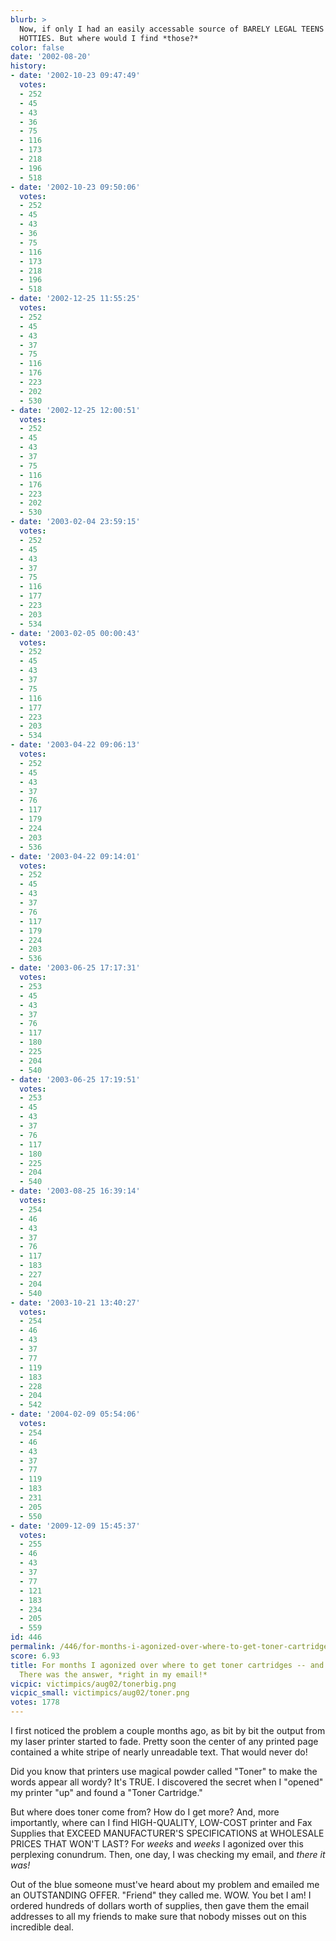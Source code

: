 ```yaml
---
blurb: >
  Now, if only I had an easily accessable source of BARELY LEGAL TEENS and CO-ED WEBCAM
  HOTTIES. But where would I find *those?*
color: false
date: '2002-08-20'
history:
- date: '2002-10-23 09:47:49'
  votes:
  - 252
  - 45
  - 43
  - 36
  - 75
  - 116
  - 173
  - 218
  - 196
  - 518
- date: '2002-10-23 09:50:06'
  votes:
  - 252
  - 45
  - 43
  - 36
  - 75
  - 116
  - 173
  - 218
  - 196
  - 518
- date: '2002-12-25 11:55:25'
  votes:
  - 252
  - 45
  - 43
  - 37
  - 75
  - 116
  - 176
  - 223
  - 202
  - 530
- date: '2002-12-25 12:00:51'
  votes:
  - 252
  - 45
  - 43
  - 37
  - 75
  - 116
  - 176
  - 223
  - 202
  - 530
- date: '2003-02-04 23:59:15'
  votes:
  - 252
  - 45
  - 43
  - 37
  - 75
  - 116
  - 177
  - 223
  - 203
  - 534
- date: '2003-02-05 00:00:43'
  votes:
  - 252
  - 45
  - 43
  - 37
  - 75
  - 116
  - 177
  - 223
  - 203
  - 534
- date: '2003-04-22 09:06:13'
  votes:
  - 252
  - 45
  - 43
  - 37
  - 76
  - 117
  - 179
  - 224
  - 203
  - 536
- date: '2003-04-22 09:14:01'
  votes:
  - 252
  - 45
  - 43
  - 37
  - 76
  - 117
  - 179
  - 224
  - 203
  - 536
- date: '2003-06-25 17:17:31'
  votes:
  - 253
  - 45
  - 43
  - 37
  - 76
  - 117
  - 180
  - 225
  - 204
  - 540
- date: '2003-06-25 17:19:51'
  votes:
  - 253
  - 45
  - 43
  - 37
  - 76
  - 117
  - 180
  - 225
  - 204
  - 540
- date: '2003-08-25 16:39:14'
  votes:
  - 254
  - 46
  - 43
  - 37
  - 76
  - 117
  - 183
  - 227
  - 204
  - 540
- date: '2003-10-21 13:40:27'
  votes:
  - 254
  - 46
  - 43
  - 37
  - 77
  - 119
  - 183
  - 228
  - 204
  - 542
- date: '2004-02-09 05:54:06'
  votes:
  - 254
  - 46
  - 43
  - 37
  - 77
  - 119
  - 183
  - 231
  - 205
  - 550
- date: '2009-12-09 15:45:37'
  votes:
  - 255
  - 46
  - 43
  - 37
  - 77
  - 121
  - 183
  - 234
  - 205
  - 559
id: 446
permalink: /446/for-months-i-agonized-over-where-to-get-toner-cartridges--and-then-whams-there-was-the-answer-right-in-my-email/
score: 6.93
title: For months I agonized over where to get toner cartridges -- and then, WHAMS!
  There was the answer, *right in my email!*
vicpic: victimpics/aug02/tonerbig.png
vicpic_small: victimpics/aug02/toner.png
votes: 1778
---
```


I first noticed the problem a couple months ago, as bit by bit the
output from my laser printer started to fade. Pretty soon the center of
any printed page contained a white stripe of nearly unreadable text.
That would never do!

Did you know that printers use magical powder called "Toner" to make the
words appear all wordy? It's TRUE. I discovered the secret when I
"opened" my printer "up" and found a "Toner Cartridge."

But where does toner come from? How do I get more? And, more
importantly, where can I find HIGH-QUALITY, LOW-COST printer and Fax
Supplies that EXCEED MANUFACTURER'S SPECIFICATIONS at WHOLESALE PRICES
THAT WON'T LAST? For *weeks* and *weeks* I agonized over this perplexing
conundrum. Then, one day, I was checking my email, and *there it was!*

Out of the blue someone must've heard about my problem and emailed me an
OUTSTANDING OFFER. "Friend" they called me. WOW. You bet I am! I ordered
hundreds of dollars worth of supplies, then gave them the email
addresses to all my friends to make sure that nobody misses out on this
incredible deal.
